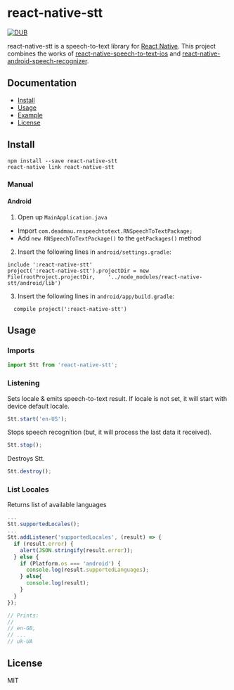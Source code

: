 # react-native-stt

[![DUB](https://img.shields.io/dub/l/vibe-d.svg?style=flat-square)](https://github.com/marshmelloX/react-native-stt#license)

react-native-stt is a speech-to-text library for [React Native](https://facebook.github.io/react-native/).
This project combines the works of [react-native-speech-to-text-ios](https://github.com/muhaos/react-native-speech-to-text-ios) and [react-native-android-speech-recognizer](https://github.com/de-code/react-native-android-speech-recognizer).

## Documentation
- [Install](https://github.com/marshmelloX/react-native-stt#install)
- [Usage](https://github.com/marshmelloX/react-native-stt#usage)
- [Example](https://github.com/marshmelloX/react-native-stt/tree/master/example)
- [License](https://github.com/marshmelloX/react-native-stt#license)

## Install

```shell
npm install --save react-native-stt
react-native link react-native-stt
```

### Manual

#### Android

1. Open up `MainApplication.java`
  - Import `com.deadmau.rnspeechtotext.RNSpeechToTextPackage;`
  - Add `new RNSpeechToTextPackage()` to the `getPackages()` method
2. Insert the following lines in `android/settings.gradle`:
  ```
  include ':react-native-stt'
  project(':react-native-stt').projectDir = new File(rootProject.projectDir, 	'../node_modules/react-native-stt/android/lib')
  ```
3. Insert the following lines in `android/app/build.gradle`:
  ```
    compile project(':react-native-stt')
  ```

## Usage

### Imports

```js
import Stt from 'react-native-stt';
```

### Listening

Sets locale & emits speech-to-text result.
If locale is not set, it will start with device default locale.

```js
Stt.start('en-US');
```

Stops speech recognition (but, it will process the last data it received).  

```js
Stt.stop();
```

Destroys Stt.

```js
Stt.destroy();
```

### List Locales

Returns list of available languages

```js
...
Stt.supportedLocales();
...
Stt.addListener('supportedLocales', (result) => {
  if (result.error) {
    alert(JSON.stringify(result.error));
  } else {
    if (Platform.os === 'android') {
      console.log(result.supportedLanguages);
    } else{
      console.log(result);
    }
  }
});

// Prints:
//
// en-GB,
// ...
// uk-UA
```

## License

MIT
